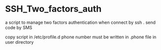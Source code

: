 # SSH_Two_factors_auth
a script to manage two factors authentication when connect by ssh . send code by SMS


copy script in /etc/profile.d
phone number must be written in .phone file in user directory 

